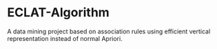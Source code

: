 # ECLAT-Algorithm
A data mining project based on association rules using efficient vertical representation instead of normal Apriori.
